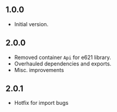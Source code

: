 ## 1.0.0

- Initial version.

## 2.0.0
- Removed container `Api` for e621 library.
- Overhauled dependencies and exports.
- Misc. improvements
## 2.0.1
- Hotfix for import bugs